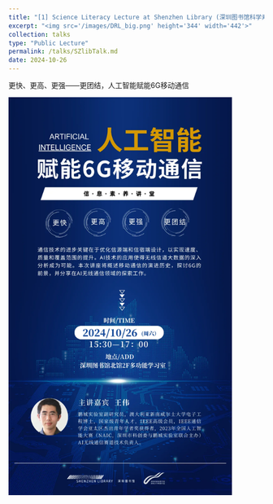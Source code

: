 ```yaml
---
title: "[1] Science Literacy Lecture at Shenzhen Library (深圳图书馆科学素养讲座)"
excerpt: "<img src='/images/DRL_big.png' height='344' width='442'>"
collection: talks
type: "Public Lecture"
permalink: /talks/SZlibTalk.md
date: 2024-10-26
---
```


<p style="text-align:justify"> 更快、更高、更强——更团结，人工智能赋能6G移动通信 </p>

<img src='/images/AI6G.webp' width="440">


